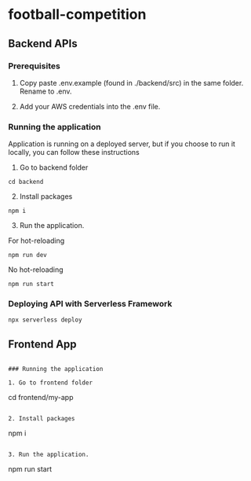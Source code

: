 # football-competition

## Backend APIs

### Prerequisites

1. Copy paste .env.example (found in ./backend/src) in the same folder. Rename to .env.

2. Add your AWS credentials into the .env file.

### Running the application

Application is running on a deployed server, but if you choose to run it locally, you can follow these instructions

1. Go to backend folder

```
cd backend
```

2. Install packages

```
npm i
```

3. Run the application.

For hot-reloading

```
npm run dev
```

No hot-reloading

```
npm run start
```

### Deploying API with Serverless Framework

```
npx serverless deploy
```

## Frontend App

```

### Running the application

1. Go to frontend folder

```

cd frontend/my-app

```

2. Install packages

```

npm i

```

3. Run the application.

```

npm run start

```

```
